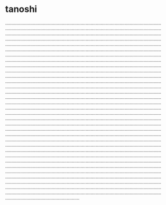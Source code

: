 # tanoshi
.......................................................................................................................................................................................................................................................................................................................................................................................................................................................................................................................................................................................................................................................................................................................................................................................................................................................................................................................................................................................................................................................................................................................................................................................................................................................................................................................................................................................................................................................................................................................................................................................................................................................................................................................................................................................................................................................................................................................................................................................................................................................................................................................................................................................................................................................................................................................................................................................................................................................................................................................................................................................................................................................................................................................................................................................................................................................................................................................................................................................................................................................................................................................................................................................................................................................................................................................................................................................................................................................................................................................................................................................................................................................................................................................................................................................................................................................................................................................................................................................................................................................................................................................................................................................................................................................................................................................